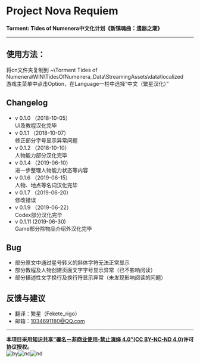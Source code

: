 # Project Nova Requiem
**Torment: Tides of Numenera中文化计划《新镇魂曲：遗器之潮》**
***

## 使用方法：

将cn文件夹复制到
~\Torment Tides of Numenera\WIN\TidesOfNumenera_Data\StreamingAssets\data\localized  
游戏主菜单中点击Option，在Language一栏中选择“中文（繁星汉化）”

## Changelog
* v 0.1.0 （2018-10-05）  
UI及教程汉化完毕
* v 0.1.1 （2018-10-07）  
修正部分字号显示异常问题
* v 0.1.2 （2018-10-10）  
人物能力部分汉化完毕
* v 0.1.4 （2019-06-10）  
进一步整理人物能力状态等内容
* v 0.1.6 （2019-06-15）  
人物、地点等名词汉化完毕
* v 0.1.7 （2019-06-20）  
修改错误
* v 0.1.9 （2019-06-22）  
Codex部分汉化完毕
* v 0.1.11 (2019-06-30)  
Game部分除物品介绍外汉化完毕



## Bug
* 部分原文中通过星号转义的斜体字符无法正常显示
* 部分教程及人物创建页面文字字号显示异常（已不影响阅读）
* 部分描述性文字换行及换行符显示异常（未发现影响阅读的问题）

## 反馈与建议
* 翻译：繁星（Fekete_rigo）
* 邮箱：1034691180@QQ.com

***
**本项目采用[知识共享“署名－非商业使用-禁止演绎 4.0”(CC BY-NC-ND 4.0)](https://creativecommons.org/licenses/by-nc-nd/4.0/)许可协议授权。**  
![by](https://creativecommons.org/icons/by/standard.gif)![nc](https://creativecommons.org/icons/nc/standard.gif)![nd](https://creativecommons.org/icons/sa/standard.gif)
